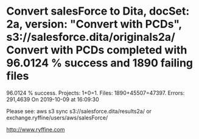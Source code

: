 # Convert salesForce to Dita, docSet: 2a, version: "Convert with PCDs", s3://salesforce.dita/originals2a/ Convert with PCDs completed with 96.0124 % success and 1890 failing files

96.0124 % success. Projects: 1+0=1.  Files: 1890+45507=47397. Errors: 291,4639  On 2019-10-09 at 16:09:30



Please see: aws s3 sync s3://salesforce.dita/results2a/ or exchange.ryffine/users/aws/salesForce/

http://www.ryffine.com
